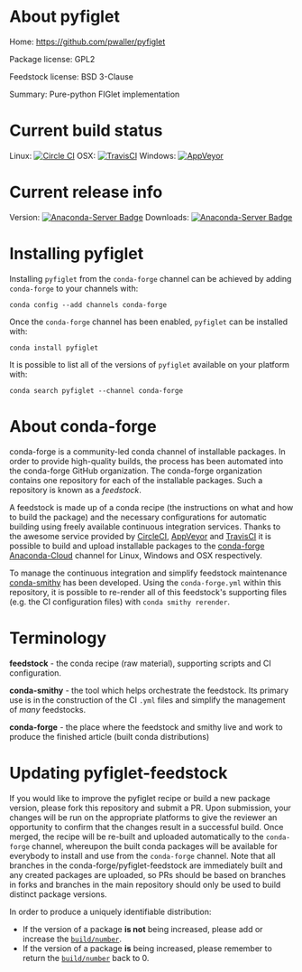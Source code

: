 About pyfiglet
==============

Home: https://github.com/pwaller/pyfiglet

Package license: GPL2

Feedstock license: BSD 3-Clause

Summary: Pure-python FIGlet implementation



Current build status
====================

Linux: [![Circle CI](https://circleci.com/gh/conda-forge/pyfiglet-feedstock.svg?style=shield)](https://circleci.com/gh/conda-forge/pyfiglet-feedstock)
OSX: [![TravisCI](https://travis-ci.org/conda-forge/pyfiglet-feedstock.svg?branch=master)](https://travis-ci.org/conda-forge/pyfiglet-feedstock)
Windows: [![AppVeyor](https://ci.appveyor.com/api/projects/status/github/conda-forge/pyfiglet-feedstock?svg=True)](https://ci.appveyor.com/project/conda-forge/pyfiglet-feedstock/branch/master)

Current release info
====================
Version: [![Anaconda-Server Badge](https://anaconda.org/conda-forge/pyfiglet/badges/version.svg)](https://anaconda.org/conda-forge/pyfiglet)
Downloads: [![Anaconda-Server Badge](https://anaconda.org/conda-forge/pyfiglet/badges/downloads.svg)](https://anaconda.org/conda-forge/pyfiglet)

Installing pyfiglet
===================

Installing `pyfiglet` from the `conda-forge` channel can be achieved by adding `conda-forge` to your channels with:

```
conda config --add channels conda-forge
```

Once the `conda-forge` channel has been enabled, `pyfiglet` can be installed with:

```
conda install pyfiglet
```

It is possible to list all of the versions of `pyfiglet` available on your platform with:

```
conda search pyfiglet --channel conda-forge
```


About conda-forge
=================

conda-forge is a community-led conda channel of installable packages.
In order to provide high-quality builds, the process has been automated into the
conda-forge GitHub organization. The conda-forge organization contains one repository
for each of the installable packages. Such a repository is known as a *feedstock*.

A feedstock is made up of a conda recipe (the instructions on what and how to build
the package) and the necessary configurations for automatic building using freely
available continuous integration services. Thanks to the awesome service provided by
[CircleCI](https://circleci.com/), [AppVeyor](http://www.appveyor.com/)
and [TravisCI](https://travis-ci.org/) it is possible to build and upload installable
packages to the [conda-forge](https://anaconda.org/conda-forge)
[Anaconda-Cloud](http://docs.anaconda.org/) channel for Linux, Windows and OSX respectively.

To manage the continuous integration and simplify feedstock maintenance
[conda-smithy](http://github.com/conda-forge/conda-smithy) has been developed.
Using the ``conda-forge.yml`` within this repository, it is possible to re-render all of
this feedstock's supporting files (e.g. the CI configuration files) with ``conda smithy rerender``.


Terminology
===========

**feedstock** - the conda recipe (raw material), supporting scripts and CI configuration.

**conda-smithy** - the tool which helps orchestrate the feedstock.
                   Its primary use is in the construction of the CI ``.yml`` files
                   and simplify the management of *many* feedstocks.

**conda-forge** - the place where the feedstock and smithy live and work to
                  produce the finished article (built conda distributions)


Updating pyfiglet-feedstock
===========================

If you would like to improve the pyfiglet recipe or build a new
package version, please fork this repository and submit a PR. Upon submission,
your changes will be run on the appropriate platforms to give the reviewer an
opportunity to confirm that the changes result in a successful build. Once
merged, the recipe will be re-built and uploaded automatically to the
`conda-forge` channel, whereupon the built conda packages will be available for
everybody to install and use from the `conda-forge` channel.
Note that all branches in the conda-forge/pyfiglet-feedstock are
immediately built and any created packages are uploaded, so PRs should be based
on branches in forks and branches in the main repository should only be used to
build distinct package versions.

In order to produce a uniquely identifiable distribution:
 * If the version of a package **is not** being increased, please add or increase
   the [``build/number``](http://conda.pydata.org/docs/building/meta-yaml.html#build-number-and-string).
 * If the version of a package **is** being increased, please remember to return
   the [``build/number``](http://conda.pydata.org/docs/building/meta-yaml.html#build-number-and-string)
   back to 0.
